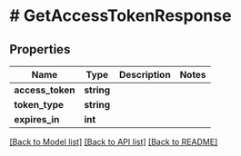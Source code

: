 # # GetAccessTokenResponse

## Properties

Name | Type | Description | Notes
------------ | ------------- | ------------- | -------------
**access_token** | **string** |  |
**token_type** | **string** |  |
**expires_in** | **int** |  |

[[Back to Model list]](../../README.md#models) [[Back to API list]](../../README.md#endpoints) [[Back to README]](../../README.md)
